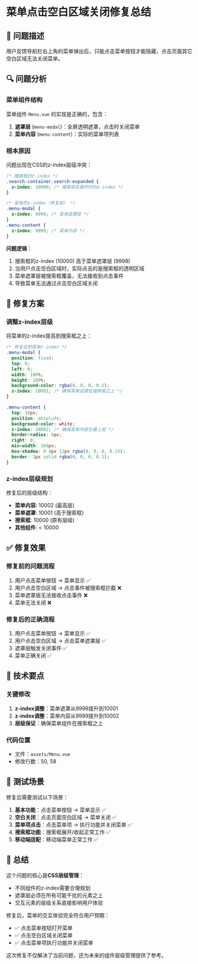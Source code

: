 # 菜单点击空白区域关闭修复总结

## 🐛 问题描述

用户反馈导航栏右上角的菜单弹出后，只能点击菜单按钮才能隐藏，点击页面其它空白区域无法关闭菜单。

## 🔍 问题分析

### 菜单组件结构
菜单组件 `Menu.vue` 的实现是正确的，包含：
1. **遮罩层** (`menu-modal`)：全屏透明遮罩，点击时关闭菜单
2. **菜单内容** (`menu-content`)：实际的菜单项列表

### 根本原因
问题出现在CSS的z-index层级冲突：

```css
/* 搜索框的z-index */
.search-container.search-expanded {
  z-index: 10000; /* 搜索框在展开时的z-index */
}

/* 菜单的z-index（修复前） */
.menu-modal {
  z-index: 9998; /* 菜单遮罩层 */
}
.menu-content {
  z-index: 9999; /* 菜单内容 */
}
```

**问题逻辑**：
1. 搜索框的z-index (10000) 高于菜单遮罩层 (9998)
2. 当用户点击空白区域时，实际点击的是搜索框的透明区域
3. 菜单遮罩层被搜索框覆盖，无法接收到点击事件
4. 导致菜单无法通过点击空白区域关闭

## 🔧 修复方案

### 调整z-index层级
将菜单的z-index提高到搜索框之上：

```css
/* 修复后的菜单z-index */
.menu-modal {
  position: fixed;
  top: 0;
  left: 0;
  width: 100%;
  height: 100%;
  background-color: rgba(0, 0, 0, 0.2);
  z-index: 10001; /* 确保菜单遮罩在搜索框之上 */
}

.menu-content {
  top: 16px;
  position: absolute;
  background-color: white;
  z-index: 10002; /* 确保菜单内容在最上层 */
  border-radius: 6px;
  right: 0;
  min-width: 168px;
  box-shadow: 0 4px 12px rgba(0, 0, 0, 0.15);
  border: 1px solid rgba(0, 0, 0, 0.1);
}
```

### z-index层级规划
修复后的层级结构：
- **菜单内容**: 10002 (最高层)
- **菜单遮罩**: 10001 (高于搜索框)
- **搜索框**: 10000 (原有层级)
- **其他组件**: < 10000

## ✅ 修复效果

### 修复前的问题流程
1. 用户点击菜单按钮 → 菜单显示 ✅
2. 用户点击空白区域 → 点击事件被搜索框拦截 ❌
3. 菜单遮罩层无法接收点击事件 ❌
4. 菜单无法关闭 ❌

### 修复后的正确流程
1. 用户点击菜单按钮 → 菜单显示 ✅
2. 用户点击空白区域 → 点击菜单遮罩层 ✅
3. 遮罩层触发关闭事件 ✅
4. 菜单正确关闭 ✅

## 🎯 技术要点

### 关键修改
1. **z-index调整**：菜单遮罩从9998提升到10001
2. **z-index调整**：菜单内容从9999提升到10002
3. **层级保证**：确保菜单组件在搜索框之上

### 代码位置
- 文件：`assets/Menu.vue`
- 修改行数：50, 58

## 🔄 测试场景

修复后需要测试以下场景：
1. **基本功能**：点击菜单按钮 → 菜单显示 ✅
2. **空白关闭**：点击页面空白区域 → 菜单关闭 ✅
3. **菜单项点击**：点击菜单项 → 执行功能并关闭菜单 ✅
4. **搜索框功能**：搜索框展开/收起正常工作 ✅
5. **移动端适配**：移动端菜单正常工作 ✅

## 📝 总结

这个问题的核心是**CSS层级管理**：
- 不同组件的z-index需要合理规划
- 遮罩层必须在所有可能干扰的元素之上
- 交互元素的层级关系直接影响用户体验

修复后，菜单的交互体验完全符合用户预期：
- ✅ 点击菜单按钮打开菜单
- ✅ 点击空白区域关闭菜单
- ✅ 点击菜单项执行功能并关闭菜单

这次修复不仅解决了当前问题，还为未来的组件层级管理提供了参考。
